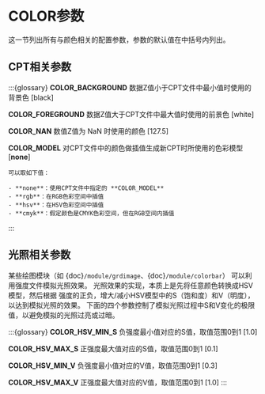 # COLOR参数

这一节列出所有与颜色相关的配置参数，参数的默认值在中括号内列出。

## CPT相关参数

:::{glossary}
**COLOR_BACKGROUND**
    数据Z值小于CPT文件中最小值时使用的背景色 \[black\]

**COLOR_FOREGROUND**
    数据Z值大于CPT文件中最大值时使用的前景色 \[white\]

**COLOR_NAN**
    数值Z值为 NaN 时使用的颜色 \[127.5\]

**COLOR_MODEL**
    对CPT文件中的颜色做插值生成新CPT时所使用的色彩模型 \[**none**\]

    可以取如下值：

    - **none**：使用CPT文件中指定的 **COLOR_MODEL**
    - **rgb**：在RGB色彩空间中插值
    - **hsv**：在HSV色彩空间中插值
    - **cmyk**：假定颜色是CMYK色彩空间，但在RGB空间内插值
:::

## 光照相关参数

某些绘图模块（如 {doc}`/module/grdimage`、{doc}`/module/colorbar`）
可以利用强度文件模拟光照效果。
光照效果的实现，本质上是先将任意颜色转换成HSV模型，然后根据
强度的正负，增大/减小HSV模型中的S（饱和度）和V（明度），以达到模拟光照的效果。
下面的四个参数控制了模拟光照过程中S和V变化的极限值，以避免模拟的光照过亮或过暗。

:::{glossary}
**COLOR_HSV_MIN_S**
    负强度最小值对应的S值，取值范围0到1 \[1.0\]

**COLOR_HSV_MAX_S**
    正强度最大值对应的S值，取值范围0到1 \[0.1\]

**COLOR_HSV_MIN_V**
    负强度最小值对应的V值，取值范围0到1 \[0.3\]

**COLOR_HSV_MAX_V**
    正强度最大值对应的V值，取值范围0到1 \[1.0\]
:::
